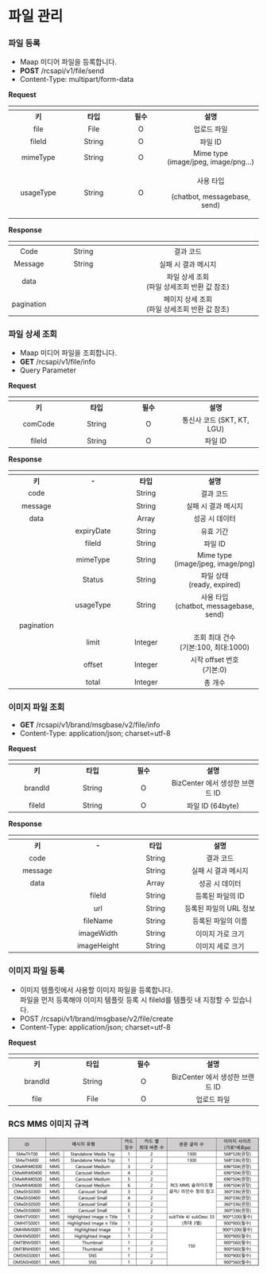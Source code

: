# 파일 관리

### 파일 등록&#x20;

* Maap 미디어 파일을 등록합니다.
* **POST** /rcsapi/v1/file/send
* Content-Type: multipart/form-data

**Request**

<table data-header-hidden><thead><tr><th width="150" align="center"></th><th width="150" align="center"></th><th width="150" align="center"></th><th width="284" align="center"></th></tr></thead><tbody><tr><td align="center"><strong>키</strong></td><td align="center"><strong>타입</strong></td><td align="center"><strong>필수</strong></td><td align="center"><strong>설명</strong></td></tr><tr><td align="center">file</td><td align="center">File</td><td align="center">O</td><td align="center">업로드 파일</td></tr><tr><td align="center">fileId</td><td align="center">String</td><td align="center">O</td><td align="center">파일 ID</td></tr><tr><td align="center">mimeType</td><td align="center">String</td><td align="center">O</td><td align="center">Mime type<br>(image/jpeg, image/png…)</td></tr><tr><td align="center">usageType</td><td align="center">String</td><td align="center">O</td><td align="center"><p>사용 타입</p><p>(chatbot, messagebase, send)</p></td></tr></tbody></table>

**Response**

<table data-header-hidden><thead><tr><th align="center"></th><th width="150" align="center"></th><th width="358" align="center"></th></tr></thead><tbody><tr><td align="center">Code</td><td align="center">String</td><td align="center">결과 코드</td></tr><tr><td align="center">Message</td><td align="center">String</td><td align="center">실패 시 결과 메시지</td></tr><tr><td align="center">data</td><td align="center"></td><td align="center">파일 상세 조회<br>(파일 상세조회 반환 값 참조)</td></tr><tr><td align="center">pagination</td><td align="center"></td><td align="center">페이지 상세 조회<br>(파일 상세조회 반환 값 참조)</td></tr></tbody></table>

### 파일 상세 조회

* Maap 미디어 파일을 조회합니다.
* **GET** /rcsapi/v1/file/info
* Query Parameter

**Request**



<table data-header-hidden><thead><tr><th width="150" align="center"></th><th width="150" align="center"></th><th width="150" align="center"></th><th width="273" align="center"></th></tr></thead><tbody><tr><td align="center"><strong>키</strong></td><td align="center"><strong>타입</strong></td><td align="center"><strong>필수</strong></td><td align="center"><strong>설명</strong></td></tr><tr><td align="center">comCode</td><td align="center">String</td><td align="center">O</td><td align="center">통신사 코드 (SKT, KT, LGU)</td></tr><tr><td align="center">fileId</td><td align="center">String</td><td align="center">O</td><td align="center">파일 ID</td></tr></tbody></table>

**Response**

<table data-header-hidden><thead><tr><th width="150" align="center"></th><th width="150" align="center"></th><th width="150" align="center"></th><th width="279" align="center"></th></tr></thead><tbody><tr><td align="center"><strong>키</strong></td><td align="center"><strong>-</strong></td><td align="center"><strong>타입</strong></td><td align="center"><strong>설명</strong></td></tr><tr><td align="center">code</td><td align="center"></td><td align="center">String</td><td align="center">결과 코드</td></tr><tr><td align="center">message</td><td align="center"></td><td align="center">String</td><td align="center">실패 시 결과 메시지</td></tr><tr><td align="center">data</td><td align="center"></td><td align="center">Array</td><td align="center">성공 시 데이터</td></tr><tr><td align="center"></td><td align="center">expiryDate</td><td align="center">String</td><td align="center">유효 기간</td></tr><tr><td align="center"></td><td align="center">fileId</td><td align="center">String</td><td align="center">파일 ID</td></tr><tr><td align="center"></td><td align="center">mimeType</td><td align="center">String</td><td align="center">Mime type<br>(image/jpeg, image/png)</td></tr><tr><td align="center"></td><td align="center">Status</td><td align="center">String</td><td align="center">파일 상태<br>(ready, expired)</td></tr><tr><td align="center"></td><td align="center">usageType</td><td align="center">String</td><td align="center">사용 타입<br>(chatbot, messagebase, send)</td></tr><tr><td align="center">pagination</td><td align="center"></td><td align="center"></td><td align="center"></td></tr><tr><td align="center"></td><td align="center">limit</td><td align="center">Integer</td><td align="center">조회 최대 건수<br>(기본:100, 최대:1000)</td></tr><tr><td align="center"></td><td align="center">offset</td><td align="center">Integer</td><td align="center">시작 offset 번호<br>(기본:0)</td></tr><tr><td align="center"></td><td align="center">total</td><td align="center">Integer</td><td align="center">총 개수</td></tr></tbody></table>

### 이미지 파일 조회

* **GET** /rcsapi/v1/brand/msgbase/v2/file/info
* Content-Type: application/json; charset=utf-8

**Request**

<table data-header-hidden><thead><tr><th width="150" align="center"></th><th width="150" align="center"></th><th width="150" align="center"></th><th width="273" align="center"></th></tr></thead><tbody><tr><td align="center"><strong>키</strong></td><td align="center"><strong>타입</strong></td><td align="center"><strong>필수</strong></td><td align="center"><strong>설명</strong></td></tr><tr><td align="center">brandId</td><td align="center">String</td><td align="center">O</td><td align="center">BizCenter 에서 생성한 브랜드 ID</td></tr><tr><td align="center">fileId</td><td align="center">String</td><td align="center">O</td><td align="center">파일 ID (64byte)</td></tr></tbody></table>

**Response**

<table data-header-hidden><thead><tr><th width="153.90946502057614" align="center"></th><th width="150" align="center"></th><th width="150" align="center"></th><th width="279" align="center"></th></tr></thead><tbody><tr><td align="center"><strong>키</strong></td><td align="center"><strong>-</strong></td><td align="center"><strong>타입</strong></td><td align="center"><strong>설명</strong></td></tr><tr><td align="center">code</td><td align="center"></td><td align="center">String</td><td align="center">결과 코드</td></tr><tr><td align="center">message</td><td align="center"></td><td align="center">String</td><td align="center">실패 시 결과 메시지</td></tr><tr><td align="center">data</td><td align="center"></td><td align="center">Array</td><td align="center">성공 시 데이터</td></tr><tr><td align="center"></td><td align="center">fileId</td><td align="center">String</td><td align="center">등록된 파일의 ID</td></tr><tr><td align="center"></td><td align="center">url</td><td align="center">String</td><td align="center">등록된 파일의 URL 정보</td></tr><tr><td align="center"></td><td align="center">fileName</td><td align="center">String</td><td align="center">등록된 파일의 이름</td></tr><tr><td align="center"></td><td align="center">imageWidth</td><td align="center">String</td><td align="center">이미지 가로 크기</td></tr><tr><td align="center"></td><td align="center">imageHeight</td><td align="center">String</td><td align="center">이미지 세로 크기</td></tr></tbody></table>

### 이미지 파일 등록

* 이미지 템플릿에서 사용할 이미지 파일을 등록합니다.\
  파일을 먼저 등록해야 이미지 템플릿 등록 시 fileId를 템플릿 내 지정할 수 있습니다.
* POST /rcsapi/v1/brand/msgbase/v2/file/create
* Content-Type: application/json; charset=utf-8

**Request**

<table data-header-hidden><thead><tr><th width="150" align="center"></th><th width="150" align="center"></th><th width="150" align="center"></th><th width="273" align="center"></th></tr></thead><tbody><tr><td align="center"><strong>키</strong></td><td align="center"><strong>타입</strong></td><td align="center"><strong>필수</strong></td><td align="center"><strong>설명</strong></td></tr><tr><td align="center">brandId</td><td align="center">String</td><td align="center">O</td><td align="center">BizCenter 에서 생성한 브랜드 ID</td></tr><tr><td align="center">file</td><td align="center">File</td><td align="center">O</td><td align="center">업로드 파일</td></tr></tbody></table>

### RCS MMS 이미지 규격&#x20;

![](<.gitbook/assets/image (5).png>)
